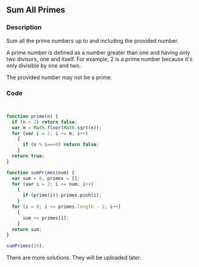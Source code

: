 ## Sum All Primes

### Description
Sum all the prime numbers up to and including the provided number.

A prime number is defined as a number greater than one and having only two divisors, one and itself. For example, 2 is a prime number because it's only divisible by one and two.

The provided number may not be a prime.

### Code

```javascript


function prime(n) {
  if (n < 2) return false;
  var m = Math.floor(Math.sqrt(n));
  for (var i = 2; i <= m; i++)
    {
      if (n % i===0) return false;
    }
  return true;
}

function sumPrimes(num) {
  var sum = 0, primes = [];
  for (var i = 2; i <= num; i++)
    {
      if (prime(i)) primes.push(i);
    }
  for (i = 0; i <= primes.length - 1; i++) 
    {
      sum += primes[i];
    }
  return sum;
}

sumPrimes(10);

```

There are more solutions. They will be uploaded later.
